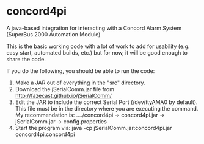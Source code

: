 # concord4pi
A java-based integration for interacting with a Concord Alarm System (SuperBus 2000 Automation Module)

This is the basic working code with a lot of work to add for usability (e.g. easy start, automated builds, etc.)  but for now, it will be good enough to share the code.

If you do the following, you should be able to run the code:

1) Make a JAR out of everything in the "src" directory.
2) Download the jSerialComm.jar file from http://fazecast.github.io/jSerialComm/
3) Edit the JAR to include the correct Serial Port (/dev/ttyAMA0 by default).  This file must be in the directory where you are executing the command.  My recommendation is:
  ..../concord4pi
      -> concord4pi.jar
      -> jSerialComm.jar
      -> config.properties
4) Start the program via: java -cp jSerialComm.jar:concord4pi.jar concord4pi.concord4pi
